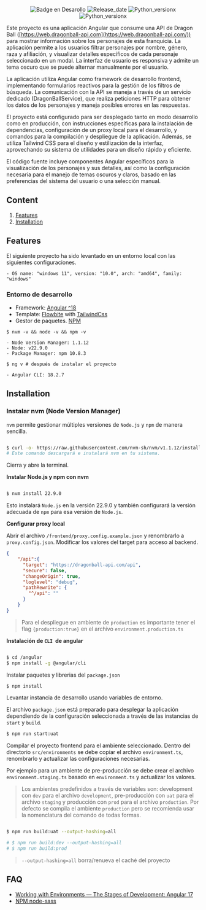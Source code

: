 <div align="center">
  
![Badge en Desarollo](https://img.shields.io/badge/status-EN_PROCESO-690)
![Release_date](https://img.shields.io/badge/release_date-octubre-7cacee)
![Python_versionx](https://img.shields.io/badge/node-v22.x-417e38)
![Python_versionx](https://img.shields.io/badge/npm-v10.8.3-c53635)

</div>

Este proyecto es una aplicación Angular que consume una API de Dragon Ball ([https://web.dragonball-api.com](https://web.dragonball-api.com/)) para mostrar información sobre los personajes de esta franquicia. La aplicación permite a los usuarios filtrar personajes por nombre, género, raza y afiliación, y visualizar detalles específicos de cada personaje seleccionado en un modal. La interfaz de usuario es responsiva y admite un tema oscuro que se puede alternar manualmente por el usuario.


La aplicación utiliza Angular como framework de desarrollo frontend, implementando formularios reactivos para la gestión de los filtros de búsqueda. La comunicación con la API se maneja a través de un servicio dedicado (DragonBallService), que realiza peticiones HTTP para obtener los datos de los personajes y maneja posibles errores en las respuestas.

El proyecto está configurado para ser desplegado tanto en modo desarrollo como en producción, con instrucciones específicas para la instalación de dependencias, configuración de un proxy local para el desarrollo, y comandos para la compilación y despliegue de la aplicación. Además, se utiliza Tailwind CSS para el diseño y estilización de la interfaz, aprovechando su sistema de utilidades para un diseño rápido y eficiente.

El código fuente incluye componentes Angular específicos para la visualización de los personajes y sus detalles, así como la configuración necesaria para el manejo de temas oscuros y claros, basado en las preferencias del sistema del usuario o una selección manual.

## Content

1. [Features](#features)
2. [Installation](#installation)

## Features

El siguiente proyecto ha sido levantado en un entorno local con las siguientes configuraciones.

```
- OS name: "windows 11", version: "10.0", arch: "amd64", family: "windows"

```

### Entorno de desarrollo

* Framework: [Angular ^18](https://angular.dev/)
* Template: [Flowbite](https://flowbite.com) with  [TailwindCss](https://tailwindcss.com/)
* Gestor de paquetes. [NPM](https://www.npmjs.com/)

```node
$ nvm -v && node -v && npm -v

- Node Version Manager: 1.1.12
- Node: v22.9.0
- Package Manager: npm 10.8.3

$ ng v # después de instalar el proyecto

- Angular CLI: 18.2.7

```

## Installation

### Instalar nvm (Node Version Manager)

`nvm` permite gestionar múltiples versiones de `Node.js` y `npm` de manera sencilla.

```sh

$ curl -o- https://raw.githubusercontent.com/nvm-sh/nvm/v1.1.12/install.sh | bash
# Este comando descargará e instalará nvm en tu sistema.

```

Cierra y abre la terminal.


**Instalar Node.js y npm con nvm**

```sh

$ nvm install 22.9.0

```

Esto instalará `Node.js` en la versión 22.9.0 y también configurará la versión adecuada de `npm` para esa versión de `Node.js`.

**Configurar proxy local**

Abrir el archivo `/frontend/proxy.config.example.json` y renombrarlo a `proxy.config.json`. Modificar los valores del target para acceso al backend.

```json
{
    "/api":{
      "target": "https://dragonball-api.com/api",
      "secure": false,
      "changeOrigin": true,
      "loglevel": "debug",
      "pathRewrite": {
        "^/api": ""
      }
    }
}
```

> Para el despliegue en ambiente de `production` es importante tener el flag `{production:true}` en el archivo `environment.production.ts`

**Instalación de `CLI `de angular**

```sh

$ cd /angular
$ npm install -g @angular/cli

```

Instalar paquetes y librerias del `package.json`

```sh
$ npm install
```

Levantar instancia de desarrollo usando variables de entorno.

El archivo `package.json` está preparado para desplegar la aplicación dependiendo de la configuración seleccionada a través de las instancias de `start` y `build`.

```sh
$ npm run start:uat
```

Compilar el proyecto frontend para el ambiente seleccionado. Dentro del directorio `src/environments` se debe copiar el archivo `environment.ts`, renombrarlo y actualizar las configuraciones necesarias.

Por ejemplo para un ambiente de pre-producción se debe crear el archivo `environment.staging.ts` basado en `environment.ts` y actualizar los valores.

> Los ambientes predefinidos a través de variables son: development con `dev` para el archivo `development`, pre-producción con `uat` para el archivo `staging` y producción con `prod` para el archivo `production`. Por defecto se compila el ambiente `production` pero se recomienda usar la nomenclatura del comando de todas formas.

```sh

$ npm run build:uat --output-hashing=all

# $ npm run build:dev --output-hashing=all
# $ npm run build:prod

```
> `--output-hashing=all` borra/renueva el caché del proyecto

## FAQ

* [Working with Environments — The Stages of Development: Angular 17](https://alifrazansaputra.medium.com/working-with-environments-the-stages-of-development-angular-17-54f104990025)
* [NPM node-sass](https://www.npmjs.com/package/node-sass)